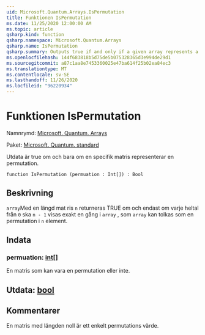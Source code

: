 ```yaml
---
uid: Microsoft.Quantum.Arrays.IsPermutation
title: Funktionen IsPermutation
ms.date: 11/25/2020 12:00:00 AM
ms.topic: article
qsharp.kind: function
qsharp.namespace: Microsoft.Quantum.Arrays
qsharp.name: IsPermutation
qsharp.summary: Outputs true if and only if a given array represents a permutation.
ms.openlocfilehash: 144f683818b5d75de5b075328365d3e994de29d1
ms.sourcegitcommit: a87c1aa8e7453360025e47ba614f25b02ea84ec3
ms.translationtype: MT
ms.contentlocale: sv-SE
ms.lasthandoff: 11/26/2020
ms.locfileid: "96220934"
---
```

# <a name="ispermutation-function"></a>Funktionen IsPermutation

Namnrymd: [Microsoft. Quantum. Arrays](xref:Microsoft.Quantum.Arrays)

Paket: [Microsoft. Quantum. standard](https://nuget.org/packages/Microsoft.Quantum.Standard)


Utdata är true om och bara om en specifik matris representerar en permutation.

```qsharp
function IsPermutation (permuation : Int[]) : Bool
```


## <a name="description"></a>Beskrivning

`array`Med en längd mat ris `n` returneras TRUE om och endast om varje heltal från `0` ska `n - 1` visas exakt en gång i `array` , som `array` kan tolkas som en permutation i `n` element.

## <a name="input"></a>Indata

### <a name="permuation--int"></a>permuation: [int](xref:microsoft.quantum.lang-ref.int)[]

En matris som kan vara en permutation eller inte.



## <a name="output--bool"></a>Utdata: [bool](xref:microsoft.quantum.lang-ref.bool)



## <a name="remarks"></a>Kommentarer

En matris med längden noll är ett enkelt permutations värde.
